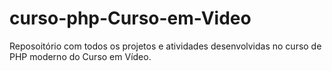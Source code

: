# curso-php-Curso-em-Video
Reposoitório com todos os projetos e atividades desenvolvidas no curso de PHP moderno do Curso em Vídeo.
